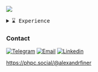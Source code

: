 ![](https://i.pinimg.com/originals/4a/06/ef/4a06efb5a2f39feaa2f81b9f3d179a94.gif)

<details>
 <summary> <samp>⌛ Experience </samp></summary>

|                                          |                    |                              |
| ---------------------------------------- | ------------------ | ---------------------------- |
| [findmykids.org](https://findmykids.org) | Backend PHP        | 04.2024 - now                |
| [yord.tech](https://yord.tech)           | FullStack PHP Vue  | 05.2022 - 04.2024.           |

</details>

### Contact

[![Telegram](https://img.shields.io/badge/Telegram-131313?style=for-the-badge&logo=telegram)](https://t.me/alexandrfiner)
[![Email](https://img.shields.io/badge/Email-131313?style=for-the-badge&logo=Gmail)](mailto:a_morohin@vk.com)
[![Linkedin](https://img.shields.io/badge/LinkedIn-131313?style=for-the-badge&logo=linkedin)](https://linkedin.com/in/alexandrfiner/)

https://phpc.social/@alexandrfiner

